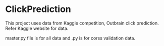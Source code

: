 # ClickPrediction
This project uses data from Kaggle competition, Outbrain click prediction. Refer Kaggle website for data.

master.py file is for all data and .py is for corss validation data. 
